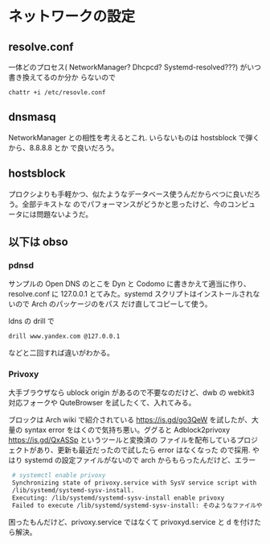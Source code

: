 # ネットワークの設定

## resolve.conf

一体どのプロセス( NetworkManager? Dhcpcd? Systemd-resolved???) がいつ書き換えてるのか分か
らないので 

```
chattr +i /etc/resovle.conf
```
## dnsmasq

NetworkManager との相性を考えるとこれ. いらないものは hostsblock で弾くから、8.8.8.8 とか
で良いだろう。

## hostsblock

プロクシよりも手軽かつ、似たようなデータベース使うんだからべつに良いだろう。全部テキストな
のでパフォーマンスがどうかと思ったけど、今のコンピュータには問題ないようだ。

## 以下は obso

### pdnsd

サンプルの Open DNS のとこを Dyn と Codomo に書きかえて適当に作り、resolve.conf に
127.0.0.1 とてみた。systemd スクリプトはインストールされないので Arch のパッケージのをパス
だけ直してコピーして使う。

ldns の drill で

```zsh
drill www.yandex.com @127.0.0.1
```

などと二回すれば違いがわかる。

### Privoxy

大手ブラウザなら ublock origin があるので不要なのだけど、dwb の webkit3 対応フォークや
QuteBrowser を試したくて、入れてみる。

ブロックは Arch wiki で紹介されている https://is.gd/go3QeW を試したが、大量の syntax error
をはくので気持ち悪い。ググると Adblock2privoxy https://is.gd/QxASSp というツールと変換済の
ファイルを配布しているプロジェクトがあり、更新も最近だったので試したら error はなくなった
ので採用. やはり systemd の設定ファイルがないので arch からもらったんだけど、エラー

```zsh
 # systemctl enable privoxy
 Synchronizing state of privoxy.service with SysV service script with
 /lib/systemd/systemd-sysv-install.
 Executing: /lib/systemd/systemd-sysv-install enable privoxy
 Failed to execute /lib/systemd/systemd-sysv-install: そのようなファイルやディレクトリはありません
```

困ったもんだけど、privoxy.service ではなくて privoxyd.service と d を付けたら解決。

<!-- vim: set tw=90 filetype=markdown : -->

